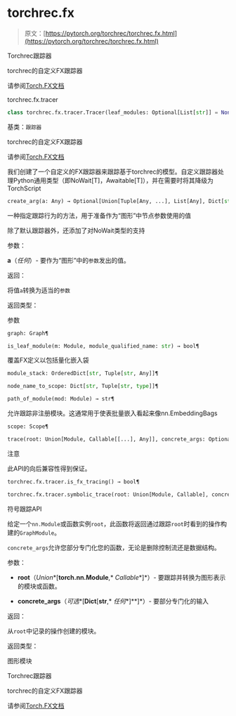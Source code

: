 # torchrec.fx

> 原文：[https://pytorch.org/torchrec/torchrec.fx.html](https://pytorch.org/torchrec/torchrec.fx.html)

Torchrec跟踪器

torchrec的自定义FX跟踪器

请参阅[Torch.FX文档](https://pytorch.org/docs/stable/fx.html)

torchrec.fx.tracer

```py
class torchrec.fx.tracer.Tracer(leaf_modules: Optional[List[str]] = None)¶
```

基类：`跟踪器`

torchrec的自定义FX跟踪器

请参阅[Torch.FX文档](https://pytorch.org/docs/stable/fx.html)

我们创建了一个自定义的FX跟踪器来跟踪基于torchrec的模型。自定义跟踪器处理Python通用类型（即NoWait[T]，Awaitable[T]），并在需要时将其降级为TorchScript

```py
create_arg(a: Any) → Optional[Union[Tuple[Any, ...], List[Any], Dict[str, Any], slice, range, Node, str, int, float, bool, complex, dtype, Tensor, device, memory_format, layout, OpOverload]]¶
```

一种指定跟踪行为的方法，用于准备作为“图形”中节点参数使用的值

除了默认跟踪器外，还添加了对NoWait类型的支持

参数：

**a**（*任何*）- 要作为“图形”中的`参数`发出的值。

返回：

将值`a`转换为适当的`参数`

返回类型：

参数

```py
graph: Graph¶
```

```py
is_leaf_module(m: Module, module_qualified_name: str) → bool¶
```

覆盖FX定义以包括量化嵌入袋

```py
module_stack: OrderedDict[str, Tuple[str, Any]]¶
```

```py
node_name_to_scope: Dict[str, Tuple[str, type]]¶
```

```py
path_of_module(mod: Module) → str¶
```

允许跟踪非注册模块。这通常用于使表批量嵌入看起来像nn.EmbeddingBags

```py
scope: Scope¶
```

```py
trace(root: Union[Module, Callable[[...], Any]], concrete_args: Optional[Dict[str, Any]] = None) → Graph¶
```

注意

此API的向后兼容性得到保证。

```py
torchrec.fx.tracer.is_fx_tracing() → bool¶
```

```py
torchrec.fx.tracer.symbolic_trace(root: Union[Module, Callable], concrete_args: Optional[Dict[str, Any]] = None, leaf_modules: Optional[List[str]] = None) → GraphModule¶
```

符号跟踪API

给定一个`nn.Module`或函数实例`root`，此函数将返回通过跟踪`root`时看到的操作构建的`GraphModule`。

`concrete_args`允许您部分专门化您的函数，无论是删除控制流还是数据结构。

参数：

+   **root**（*Union**[**torch.nn.Module**,* *Callable**]*）- 要跟踪并转换为图形表示的模块或函数。

+   **concrete_args**（*可选**[**Dict**[**str**,* *任何**]**]*）- 要部分专门化的输入

返回：

从`root`中记录的操作创建的模块。

返回类型：

图形模块

Torchrec跟踪器

torchrec的自定义FX跟踪器

请参阅[Torch.FX文档](https://pytorch.org/docs/stable/fx.html)
